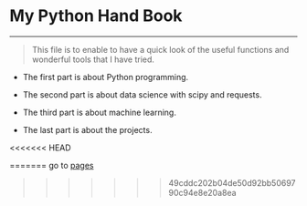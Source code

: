 # My Python Hand Book

---

> This file is to enable to have a quick look of the useful functions and wonderful tools that I have tried.

* The first part is about Python programming.

* The second part is about data science with scipy and requests.

* The third part is about machine learning.

* The last part is about the projects.

<<<<<<< HEAD


=======
go to [pages](/index.html)
>>>>>>> 49cddc202b04de50d92bb5069790c94e8e20a8ea
